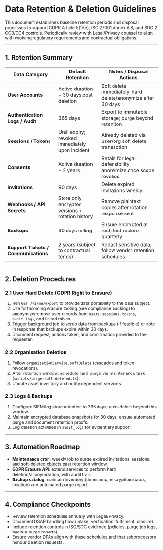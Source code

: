 # Data Retention & Deletion Guidelines

This document establishes baseline retention periods and disposal processes to support GDPR Article 5(1)(e), ISO 27001 Annex A.8, and SOC 2 CC3/CC4 controls. Periodically review with Legal/Privacy counsel to align with evolving regulatory requirements and contractual obligations.

---

## 1. Retention Summary

| Data Category                        | Default Retention                                | Notes / Disposal Actions                                     |
| ------------------------------------ | ------------------------------------------------ | ------------------------------------------------------------ |
| **User Accounts**                    | Active duration + 30 days post deletion          | Soft delete immediately; hard delete/anonymize after 30 days |
| **Authentication Logs / Audit**      | 365 days                                         | Export to immutable storage; purge beyond retention          |
| **Sessions / Tokens**                | Until expiry; revoked immediately upon incident  | Already deleted via user/org soft delete transaction         |
| **Consents**                         | Active duration + 2 years                        | Retain for legal defensibility; anonymize once scope revokes |
| **Invitations**                      | 90 days                                          | Delete expired invitations weekly                            |
| **Webhooks / API Secrets**           | Store only encrypted versions + rotation history | Remove plaintext copies after rotation response sent         |
| **Backups**                          | 30 days rolling                                  | Ensure encrypted at rest; test restore quarterly             |
| **Support Tickets / Communications** | 2 years (subject to contractual terms)           | Redact sensitive data; follow vendor retention schedules     |

---

## 2. Deletion Procedures

### 2.1 User Hard Delete (GDPR Right to Erasure)

1. Run `GET /v1/me/export` to provide data portability to the data subject.
2. Use forthcoming erasure tooling (see compliance backlog) to anonymize/remove user records from `users`, `sessions`, `tokens`, `audit_logs`, and linked tables.
3. Trigger background job to scrub data from backups (if feasible) or note in response that backups expire within 30 days.
4. Document request, actions taken, and confirmation provided to the requester.

### 2.2 Organisation Deletion

1. Follow `organisationService.softDelete` (cascades and token revocations).
2. After retention window, schedule hard purge via maintenance task (`scripts/purge-soft-deleted.ts`).
3. Update asset inventory and notify dependent services.

### 2.3 Logs & Backups

1. Configure SIEM/log store retention to 365 days; auto-delete beyond this window.
2. Maintain encrypted database snapshots for 30 days; ensure automated purge and document retention proofs.
3. Log deletion activities in `audit_logs` for evidentiary support.

---

## 3. Automation Roadmap

- **Maintenance cron**: weekly job to purge expired invitations, sessions, and soft-deleted objects past retention window.
- **GDPR Erasure API**: extend services to perform hard deletion/anonymization, with audit trail.
- **Backup catalog**: maintain inventory (timestamp, encryption status, location) and automated purge report.

---

## 4. Compliance Checkpoints

- Review retention schedules annually with Legal/Privacy.
- Document DSAR handling flow (intake, verification, fulfilment, closure).
- Include retention controls in ISO/SOC evidence (policies, purge job logs, backup purge reports).
- Ensure vendor DPAs align with these schedules and that subprocessors honour deletion requests.
